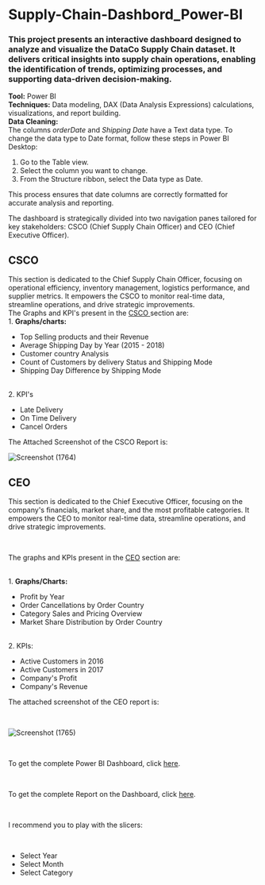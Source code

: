 # Supply-Chain-Dashbord_Power-BI
<h3>This project presents an interactive dashboard designed to analyze and visualize the DataCo Supply Chain dataset. It delivers critical insights into supply chain operations, enabling the identification of trends, optimizing processes, and supporting data-driven decision-making.</h3>

<b>Tool:</b> Power BI
<br>
<b>Techniques:</b> Data modeling, DAX (Data Analysis Expressions) calculations, visualizations, and report building.
<br>
<b>Data Cleaning:</b>
<br>
The columns <i>orderDate</i> and <i>Shipping Date</i> have a Text data type. To change the data type to Date format, follow these steps in Power BI Desktop:
<ol>
    <li>Go to the Table view.</li>
    <li>Select the column you want to change.</li>
    <li>From the Structure ribbon, select the Data type as Date.</li>
</ol>
This process ensures that date columns are correctly formatted for accurate analysis and reporting.
    
The dashboard is strategically divided into two navigation panes tailored for key stakeholders: CSCO (Chief Supply Chain Officer) and CEO (Chief Executive Officer).
<h2>CSCO</h2>
This section is dedicated to the Chief Supply Chain Officer, focusing on operational efficiency, inventory management, logistics performance, and supplier metrics. It empowers the CSCO to monitor real-time data, streamline operations, and drive strategic improvements.
</br>
The Graphs and KPI's present in the <u> CSCO </u> section are:
<br/>
1. <b>Graphs/charts:</b>
</br>
<ul>
  <li>Top Selling products and their Revenue</li>
  <li>Average Shipping Day by Year (2015 - 2018)</li>
  <li> Customer country Analysis</li>
  <li>Count of Customers by delivery Status and Shipping Mode</li>
  <li> Shipping Day Difference by Shipping Mode</li>
</ul>
</br>
2. KPI's
<ul>
  <li>Late Delivery</li>
  <li>On Time Delivery</li>
  <li>Cancel Orders</li>
</ul>
The Attached Screenshot of the CSCO Report is:
</br>

![Screenshot (1764)](https://github.com/user-attachments/assets/50f3561e-e485-4058-b27f-05eb9de19f49)
 </br>

 <h2>CEO</h2>
<p>This section is dedicated to the Chief Executive Officer, focusing on the company's financials, market share, and the most profitable categories. It empowers the CEO to monitor real-time data, streamline operations, and drive strategic improvements.</p>
<br>
<p>The graphs and KPIs present in the <u>CEO</u> section are:</p>
<br>
1. <b>Graphs/Charts:</b>
<br>
<ul>
  <li>Profit by Year</li>
  <li>Order Cancellations by Order Country</li>
  <li>Category Sales and Pricing Overview</li>
  <li>Market Share Distribution by Order Country</li>
</ul>
<br>
2. KPIs:
<ul>
  <li>Active Customers in 2016</li>
  <li>Active Customers in 2017</li>
  <li>Company's Profit</li>
  <li>Company's Revenue</li>
</ul>
<p>The attached screenshot of the CEO report is:</p>
</br>

![Screenshot (1765)](https://github.com/user-attachments/assets/8ede63ee-6e9e-4a97-9bc1-3408a0920c80)

 </br>

 <p>To get the complete Power BI Dashboard, click <a href="https://github.com/Priy-Sharma/Supply-Chain-Dashbord_Power-BI/blob/main/Dashboard.pbix">here</a>.</p>
<br>
<p>To get the complete Report on the Dashboard, click <a href="https://github.com/Priy-Sharma/Supply-Chain-Dashbord_Power-BI/blob/main/SUPPLY%20CHAIN%20DASHBOARD%20REPORT.docx">here</a>.</p>
<br>
<p>I recommend you to play with the slicers:</p>
<br>
<ul>
  <li>Select Year</li>
  <li>Select Month</li>
  <li>Select Category</li>
</ul>





